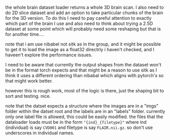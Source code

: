 the whole brain dataset loader returns a whole 3D brain scan.
I also need to do 2D slice dataset and add an option to take particular chunks of the brain
for the 3D version. To do this I need to pay careful attention to exactly which part of the brain I use
and also need to think about trying a 2.5D dataset at some point which will probably need some reshaping but
that is for another time....

note that i am use nibabel not sitk as in the group, and it might be possible to get it to load the image
as a float32 directrly i haven't checked, and I haveen't explore the performance issues.

I need to be aware that currently the output shapes from the dataset won't be in the format torch expects and that
might be a reason to use sitk as I think it uses a different ordering than nibabal which aligns with pytorch's
so that might work better.

however this is rough work, most of the logic is there, just the shaping bit to sort and testing. nice.

note that the datset expects a structure where the images are in a "imgs" folder within the datset root
and the labels are in an "labels" folder.
currently only one label file is allowed, this could be easily modified.
the files that the dataloader loads must be in the form `"{ind}_{filetype}"` where ind (individual) is say `CVD001` and filetype is
say `FLAIR.nii.gz`. so don't use underscores in individual names.
